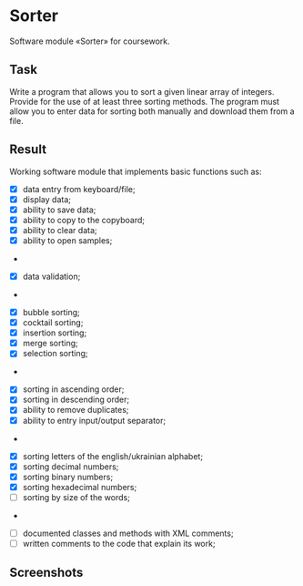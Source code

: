 # Sorter
Software module «Sorter» for coursework.
## Task
Write a program that allows you to sort a given linear array of integers. Provide for the use of at least three sorting methods. The program must allow you to enter data for
sorting both manually and download them from a file.
## Result
Working software module that implements basic functions such as:
- [x] data entry from keyboard/file;
- [x] display data;
- [x] ability to save data;
- [x] ability to copy to the copyboard;
- [x] ability to clear data;
- [x] ability to open samples;
-
- [x] data validation;
-
- [x] bubble sorting;
- [x] cocktail sorting;
- [x] insertion sorting;
- [x] merge sorting;
- [x] selection sorting;
-
- [x] sorting in ascending order;
- [x] sorting in descending order;
- [x] ability to remove duplicates;
- [x] ability to entry input/output separator;
-
- [x] sorting letters of the english/ukrainian alphabet;
- [x] sorting decimal numbers;
- [x] sorting binary numbers;
- [x] sorting hexadecimal numbers;
- [ ] sorting by size of the words;
-
- [ ] documented classes and methods with XML comments;
- [ ] written comments to the code that explain its work;

## Screenshots
